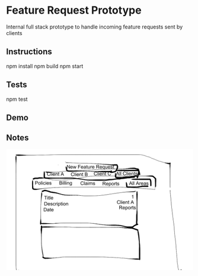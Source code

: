 # Feature Request Prototype

Internal full stack prototype to handle incoming feature requests sent by clients

## Instructions

npm install
npm build
npm start

## Tests

npm test

## Demo

## Notes
![alt tag](https://raw.githubusercontent.com/rjbernaldo/feature-request-prototype/master/wireframe.png)
